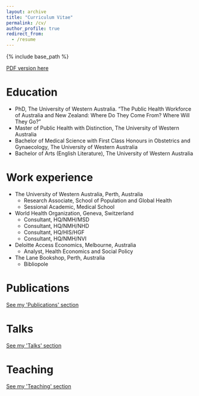 ```yaml
---
layout: archive
title: "Curriculum Vitae"
permalink: /cv/
author_profile: true
redirect_from:
  - /resume
---
```


{% include base_path %}

[PDF version here](rorywatts-cv-september.pdf)

Education
======
- PhD, The University of Western Australia. “The Public Health Workforce of Australia and New Zealand: Where Do They Come From? Where Will They Go?”
- Master of Public Health with Distinction, The University of Western Australia
- Bachelor of Medical Science with First Class Honours in Obstetrics and Gynaecology, The University of Western Australia
- Bachelor of Arts (English Literature), The University of Western Australia

Work experience
======
- The University of Western Australia, Perth, Australia
  - Research Associate, School of Population and Global Health
  - Sessional Academic, Medical School
- World Health Organization, Geneva, Switzerland
  - Consultant, HQ/NMH/MSD
  - Consultant, HQ/NMH/NHD
  - Consultant, HQ/HIS/HGF
  - Consultant, HQ/NMH/NVI
- Deloitte Access Economics, Melbourne, Australia
  - Analyst, Health Economics and Social Policy
- The Lane Bookshop, Perth, Australia
  - Bibliopole
  
Publications
======
[See my 'Publications' section](publications.md)
  
Talks
======
[See my 'Talks' section](talks.md)
  
Teaching
======
[See my 'Teaching' section](teaching.md)
  
